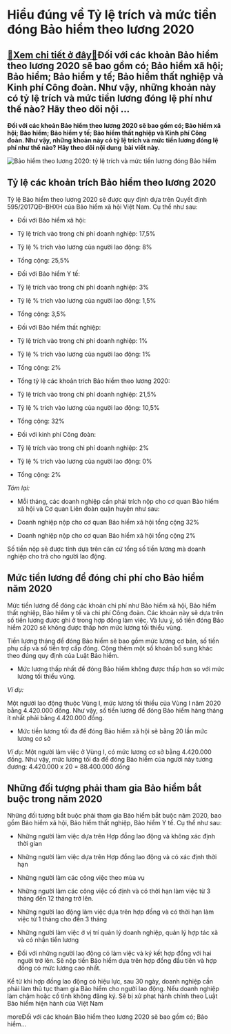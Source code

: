 Hiểu đúng về Tỷ lệ trích và mức tiền đóng Bảo hiểm theo lương 2020
==================================================================

[:gift:Xem chi tiết ở đây:gift:](https://hddtvn.com/hieu-dung-ve-ty-le-trich-va-muc-tien-dong-bao-hiem-theo-luong-2020/)Đối với các khoản Bảo hiểm theo lương 2020 sẽ bao gồm có; Bảo hiểm xã hội; Bảo hiểm; Bảo hiểm y tế; Bảo hiểm thất nghiệp và Kinh phí Công đoàn. Như vậy, những khoản này có tỷ lệ trích và mức tiền lương đóng lệ phí như thế nào? Hãy theo dõi nội …
-----------------------------------------------------------------------------------------------------------------------------------------------------------------------------------------------------------------------------------------------------

**Đối với các khoản Bảo hiểm theo lương 2020 sẽ bao gồm có; Bảo hiểm xã hội; Bảo hiểm; Bảo hiểm y tế; Bảo hiểm thất nghiệp và Kinh phí Công đoàn. Như vậy, những khoản này có tỷ lệ trích và mức tiền lương đóng lệ phí như thế nào? Hãy theo dõi nội dung  bài viết này.**


![Bảo hiểm theo lương 2020: tỷ lệ trích và mức tiền lương đóng Bảo hiểm](https://hddtvn.com/wp-content/uploads/2021/01/muc-dong-bao-hiem-xa-hoi-nam-2020_2611161836.jpg)


Tỷ lệ các khoản trích Bảo hiểm theo lương 2020
----------------------------------------------


Tỷ lệ Bảo hiểm theo lương 2020 sẽ được quy định dựa trên Quyết định 595/2017QĐ-BHXH của Bảo hiểm xã hội Việt Nam. Cụ thể như sau:




* Đối với Bảo hiểm xã hội:



+ Tỷ lệ trích vào trong chi phí doanh nghiệp: 17,5%


+ Tỷ lệ % trích vào lương của người lao động: 8%


+ Tổng cộng: 25,5%




* Đối với Bảo hiểm Y tế:



+ Tỷ lệ trích vào trong chi phí doanh nghiệp: 3%


+ Tỷ lệ % trích vào lương của người lao động: 1,5%


+ Tổng cộng: 3,5%




* Đối với Bảo hiểm thất nghiệp:



+ Tỷ lệ trích vào trong chi phí doanh nghiệp: 1%


+ Tỷ lệ % trích vào lương của người lao động: 1%


+ Tổng cộng: 2%




* Tổng tỷ lệ các khoản trích Bảo hiểm theo lương 2020:



+ Tỷ lệ trích vào trong chi phí doanh nghiệp: 21,5%


+ Tỷ lệ % trích vào lương của người lao động: 10,5%


+ Tổng cộng: 32%




* Đối với kinh phí Công đoàn:



+ Tỷ lệ trích vào trong chi phí doanh nghiệp: 2%


+ Tỷ lệ % trích vào lương của người lao động: 0%


+ Tổng cộng: 2%


*Tóm lại:*




* Mỗi tháng, các doanh nghiệp cần phải trích nộp cho cơ quan Bảo hiểm xã hội và Cơ quan Liên đoàn quận huyện như sau:



+ Doanh nghiệp nộp cho cơ quan Bảo hiểm xã hội tổng cộng 32%


+ Doanh nghiệp nộp cho cơ quan Bảo hiểm xã hội tổng cộng 2%


Số tiền nộp sẽ được tính dựa trên căn cứ tổng số tiền lương mà doanh nghiệp cho trả cho người lao động.


Mức tiền lương để đóng chi phí cho Bảo hiểm năm 2020
----------------------------------------------------



Mức tiền lương để đóng các khoản chi phí như Bảo hiểm xã hội, Bảo hiểm thất nghiệp, Bảo hiểm y tế và chi phí Công đoàn. Các khoản này sẽ dựa trên số tiền lương được ghi ở trong hợp đồng làm việc. Và lưu ý, số tiền đóng Bảo hiểm 2020 sẽ không được thấp hơn mức lương tối thiểu vùng.


Tiền lương tháng để đóng Bảo hiểm sẽ bao gồm mức lương cơ bản, số tiền phụ cấp và số tiền trợ cấp đóng. Cộng thêm một số khoản bổ sung khác theo đúng quy định của Luật Bảo hiểm.




* Mức lương thấp nhất để đóng Bảo hiểm không được thấp hơn so với mức lương tối thiểu vùng.



*Ví dụ:*


Một người lao động thuộc Vùng I, mức lương tối thiểu của Vùng I năm 2020 bằng 4.420.000 đồng. Như vậy, số tiền lương để đóng Bảo hiểm hàng tháng ít nhất phải bằng 4.420.000 đồng.




* Mức tiền lương tối đa để đóng Bảo hiểm xã hội sẽ bằng 20 lần mức lương cơ sở



*Ví dụ*: Một người làm việc ở Vùng I, có mức lương cơ sở bằng 4.420.000 đồng. Như vậy, mức lương tối đa để đóng Bảo hiểm của người này tương đương: 4.420.000 x 20 = 88.400.000 đồng


Những đối tượng phải tham gia Bảo hiểm bắt buộc trong năm 2020
--------------------------------------------------------------


Những đối tượng bắt buộc phải tham gia Bảo hiểm bắt buộc năm 2020, bao gồm Bảo hiểm xã hội, Bảo hiểm thất nghiệp, Bảo hiểm Y tế. Cụ thể như sau:




* Những người làm việc dựa trên Hợp đồng lao động và không xác định thời gian

* Những người làm việc dựa trên Hợp đồng lao động và có xác định thời hạn

* Những người làm các công việc theo mùa vụ

* Những người làm các công việc cố định và có thời hạn làm việc từ 3 tháng đến 12 tháng trở lên.

* Những người lao động làm việc dựa trên hợp đồng và có thời hạn làm việc từ 1 tháng cho đến 3 tháng

* Những người làm việc ở vị trí quản lý doanh nghiệp, quản lý hợp tác xã và có nhận tiền lương

* Đối với những người lao động có làm việc và ký kết hợp đồng với hai người trở lên. Sẽ nộp tiền Bảo hiểm dựa trên hợp đồng đầu tiên và hợp đồng có mức lương cao nhất.



Kể từ khi hợp đồng lao động có hiệu lực, sau 30 ngày, doanh nghiệp cần phải làm thủ tục tham gia Bảo hiểm cho người lao động. Nếu doanh nghiệp làm chậm hoặc cố tình không đăng ký. Sẽ bị xử phạt hành chính theo Luật Bảo hiểm hiện hành của Việt Nam


moreĐối với các khoản Bảo hiểm theo lương 2020 sẽ bao gồm có; Bảo hiểm…

